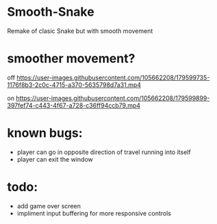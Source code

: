 # Smooth-Snake
Remake of clasic Snake but with smooth movement

# smoother movement?
off
https://user-images.githubusercontent.com/105662208/179599735-1176f8b3-2c0c-4715-a370-5635798d7a31.mp4

on
https://user-images.githubusercontent.com/105662208/179599899-397fef74-c443-4f67-a728-c36ff94ccb79.mp4

# known bugs: 
  - player can go in opposite direction of travel running into itself
  - player can exit the window
  
# todo:
  - add game over screen
  - impliment input buffering for more responsive controls
  
 

